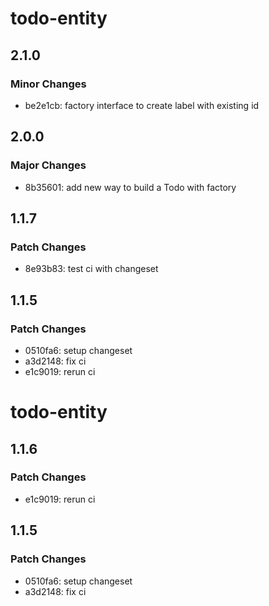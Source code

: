 # todo-entity

## 2.1.0

### Minor Changes

- be2e1cb: factory interface to create label with existing id

## 2.0.0

### Major Changes

- 8b35601: add new way to build a Todo with factory

## 1.1.7

### Patch Changes

- 8e93b83: test ci with changeset

## 1.1.5

### Patch Changes

- 0510fa6: setup changeset
- a3d2148: fix ci
- e1c9019: rerun ci

# todo-entity

## 1.1.6

### Patch Changes

- e1c9019: rerun ci

## 1.1.5

### Patch Changes

- 0510fa6: setup changeset
- a3d2148: fix ci
